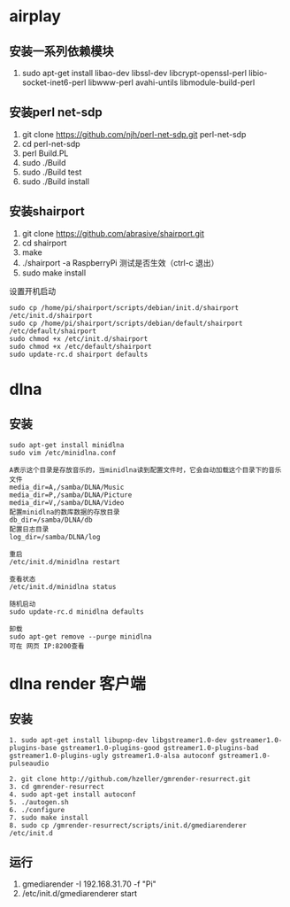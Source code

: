 # airplay
## 安装一系列依赖模块
1. sudo apt-get install libao-dev libssl-dev libcrypt-openssl-perl libio-socket-inet6-perl libwww-perl avahi-untils libmodule-build-perl

## 安装perl net-sdp
1. git clone https://github.com/njh/perl-net-sdp.git perl-net-sdp
2. cd perl-net-sdp
3. perl Build.PL
4. sudo ./Build
5. sudo ./Build test
6. sudo ./Build install

## 安装shairport
1. git clone https://github.com/abrasive/shairport.git
2. cd shairport
3. make
4. ./shairport -a RaspberryPi 测试是否生效（ctrl-c 退出）
5. sudo make install

设置开机启动
```
sudo cp /home/pi/shairport/scripts/debian/init.d/shairport /etc/init.d/shairport
sudo cp /home/pi/shairport/scripts/debian/default/shairport /etc/default/shairport
sudo chmod +x /etc/init.d/shairport
sudo chmod +x /etc/default/shairport
sudo update-rc.d shairport defaults
```
# dlna
## 安装
```
sudo apt-get install minidlna
sudo vim /etc/minidlna.conf

A表示这个目录是存放音乐的，当minidlna读到配置文件时，它会自动加载这个目录下的音乐文件
media_dir=A,/samba/DLNA/Music
media_dir=P,/samba/DLNA/Picture
media_dir=V,/samba/DLNA/Video
配置minidlna的数库数据的存放目录
db_dir=/samba/DLNA/db
配置日志目录
log_dir=/samba/DLNA/log

重启
/etc/init.d/minidlna restart

查看状态
/etc/init.d/minidlna status

随机启动
sudo update-rc.d minidlna defaults

卸载
sudo apt-get remove --purge minidlna
可在 网页 IP:8200查看

```

# dlna render 客户端
## 安装
```
1. sudo apt-get install libupnp-dev libgstreamer1.0-dev gstreamer1.0-plugins-base gstreamer1.0-plugins-good gstreamer1.0-plugins-bad gstreamer1.0-plugins-ugly gstreamer1.0-alsa autoconf gstreamer1.0-pulseaudio

2. git clone http://github.com/hzeller/gmrender-resurrect.git
3. cd gmrender-resurrect
4. sudo apt-get install autoconf
5. ./autogen.sh
6. ./configure
7. sudo make install
8. sudo cp /gmrender-resurrect/scripts/init.d/gmediarenderer /etc/init.d
```
## 运行
1. gmediarender -I 192.168.31.70 -f "Pi"
2. /etc/init.d/gmediarenderer start
